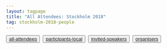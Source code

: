 ```yaml
---
layout: tagpage
title: "All Attendees: Stockholm 2018"
tag: stockholm-2018-people
---
```

<button class="button"><a class="linkbutton" href="/tag/stockholm-2018-people">
  all-attendees
</a></button>&nbsp;
<button class="button"><a class="linkbutton" href="/tag/stockholm-2018-participant">
  participants-local
</a></button>&nbsp;
<button class="button"><a class="linkbutton" href="/tag/stockholm-2018-speaker">
  invited-speakers
</a></button>&nbsp;
<button class="button"><a class="linkbutton" href="/tag/stockholm-2018-organiser">
  organisers
</a></button>
